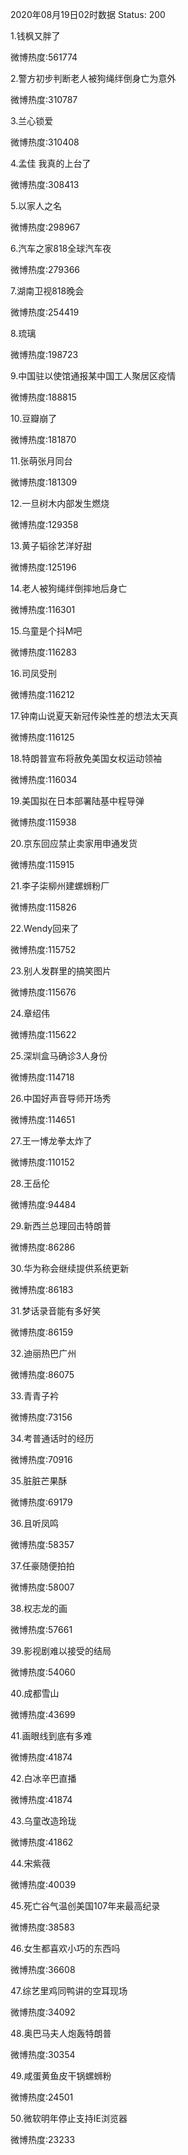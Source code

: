 2020年08月19日02时数据
Status: 200

1.钱枫又胖了

微博热度:561774

2.警方初步判断老人被狗绳绊倒身亡为意外

微博热度:310787

3.兰心锁爱

微博热度:310408

4.孟佳 我真的上台了

微博热度:308413

5.以家人之名

微博热度:298967

6.汽车之家818全球汽车夜

微博热度:279366

7.湖南卫视818晚会

微博热度:254419

8.琉璃

微博热度:198723

9.中国驻以使馆通报某中国工人聚居区疫情

微博热度:188815

10.豆瓣崩了

微博热度:181870

11.张萌张月同台

微博热度:181309

12.一旦树木内部发生燃烧

微博热度:129358

13.黄子韬徐艺洋好甜

微博热度:125196

14.老人被狗绳绊倒摔地后身亡

微博热度:116301

15.乌童是个抖M吧

微博热度:116283

16.司凤受刑

微博热度:116212

17.钟南山说夏天新冠传染性差的想法太天真

微博热度:116125

18.特朗普宣布将赦免美国女权运动领袖

微博热度:116034

19.美国拟在日本部署陆基中程导弹

微博热度:115938

20.京东回应禁止卖家用申通发货

微博热度:115915

21.李子柒柳州建螺蛳粉厂

微博热度:115826

22.Wendy回来了

微博热度:115752

23.别人发群里的搞笑图片

微博热度:115676

24.章绍伟

微博热度:115622

25.深圳盒马确诊3人身份

微博热度:114718

26.中国好声音导师开场秀

微博热度:114651

27.王一博龙拳太炸了

微博热度:110152

28.王岳伦

微博热度:94484

29.新西兰总理回击特朗普

微博热度:86286

30.华为称会继续提供系统更新

微博热度:86183

31.梦话录音能有多好笑

微博热度:86159

32.迪丽热巴广州

微博热度:86075

33.青青子衿

微博热度:73156

34.考普通话时的经历

微博热度:70916

35.脏脏芒果酥

微博热度:69179

36.且听凤鸣

微博热度:58357

37.任豪随便拍拍

微博热度:58007

38.权志龙的画

微博热度:57661

39.影视剧难以接受的结局

微博热度:54060

40.成都雪山

微博热度:43699

41.画眼线到底有多难

微博热度:41874

42.白冰辛巴直播

微博热度:41874

43.乌童改造玲珑

微博热度:41862

44.宋紫薇

微博热度:40039

45.死亡谷气温创美国107年来最高纪录

微博热度:38583

46.女生都喜欢小巧的东西吗

微博热度:36608

47.综艺里鸡同鸭讲的空耳现场

微博热度:34092

48.奥巴马夫人炮轰特朗普

微博热度:30354

49.咸蛋黄鱼皮干锅螺蛳粉

微博热度:24501

50.微软明年停止支持IE浏览器

微博热度:23233

